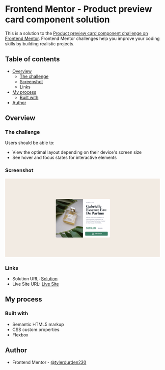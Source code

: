 # Frontend Mentor - Product preview card component solution

This is a solution to the [Product preview card component challenge on Frontend Mentor](https://www.frontendmentor.io/challenges/product-preview-card-component-GO7UmttRfa). Frontend Mentor challenges help you improve your coding skills by building realistic projects. 

## Table of contents

- [Overview](#overview)
  - [The challenge](#the-challenge)
  - [Screenshot](#screenshot)
  - [Links](#links)
- [My process](#my-process)
  - [Built with](#built-with)
- [Author](#author)

## Overview

### The challenge

Users should be able to:

- View the optimal layout depending on their device's screen size
- See hover and focus states for interactive elements

### Screenshot

![](./screenshot.png)

### Links

- Solution URL: [Solution](https://www.frontendmentor.io/solutions/product-preview-card-component-88QEhrrv7m#comment-6301f00583876a172e86fa0c)
- Live Site URL: [Live Site](https://prodcardcomp.netlify.app/)

## My process

### Built with

- Semantic HTML5 markup
- CSS custom properties
- Flexbox

## Author

- Frontend Mentor - [@tylerdurden230](https://www.frontendmentor.io/profile/tylerdurden230)
